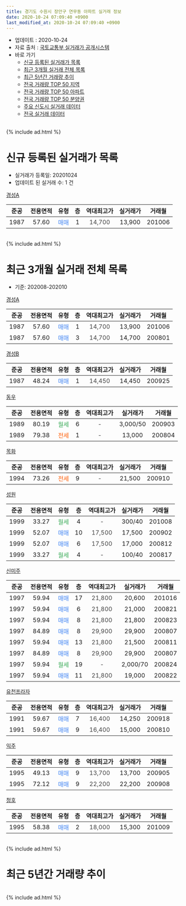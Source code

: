 ```yaml
---
title: 경기도 수원시 장안구 연무동 아파트 실거래 정보
date: 2020-10-24 07:09:40 +0900
last_modified_at: 2020-10-24 07:09:40 +0900
---
```


* 업데이트 : 2020-10-24
* 자료 출처 : [국토교통부 실거래가 공개시스템](http://rt.molit.go.kr)
* 바로 가기
    * [신규 등록된 실거래가 목록](#신규-등록된-실거래가-목록)
    * [최근 3개월 실거래 전체 목록](#최근-3개월-실거래-전체-목록)
    * [최근 5년간 거래량 추이](#최근-5년간-거래량-추이)
    * [전국 거래량 TOP 50 지역](https://inasie.github.io/apt-trade-info/최근-3개월-전국에서-가장-거래가-많이-발생한-지역)
    * [전국 거래량 TOP 50 아파트](https://inasie.github.io/apt-trade-info/최근-3개월-전국에서-가장-거래가-많이-발생한-아파트)
    * [전국 거래량 TOP 50 분양권](https://inasie.github.io/apt-trade-info/최근-3개월-전국에서-가장-거래가-많이-발생한-분양권)
    * [주요 신도시 실거래 데이터](https://inasie.github.io/apt-trade-info/주요-신도시)
    * [전국 실거래 데이터](https://inasie.github.io/apt-trade-info/전국)
<br>
{% include ad.html %}
<br>

# 신규 등록된 실거래가 목록
* 실거래가 등록일: 20201024
* 업데이트 된 실거래 수: 1 건


[경성A](https://search.naver.com/search.naver?query=%EA%B2%BD%EA%B8%B0%EB%8F%84+%EC%88%98%EC%9B%90%EC%8B%9C+%EC%9E%A5%EC%95%88%EA%B5%AC+%EC%97%B0%EB%AC%B4%EB%8F%99+%EA%B2%BD%EC%84%B1A)

|준공|전용면적|유형|층|역대최고가|실거래가|거래월|
|:---:|:---:|:---:|:---:|:---:|:---:|:---:|
|1987|57.60|<span style="color:#4285f3">매매</span>|1|<span style="color:#444444">14,700</span>|13,900|201006|


<br>
{% include ad.html %}
<br>

# 최근 3개월 실거래 전체 목록
* 기준: 202008-202010


[경성A](https://search.naver.com/search.naver?query=%EA%B2%BD%EA%B8%B0%EB%8F%84+%EC%88%98%EC%9B%90%EC%8B%9C+%EC%9E%A5%EC%95%88%EA%B5%AC+%EC%97%B0%EB%AC%B4%EB%8F%99+%EA%B2%BD%EC%84%B1A)

|준공|전용면적|유형|층|역대최고가|실거래가|거래월|
|:---:|:---:|:---:|:---:|:---:|:---:|:---:|
|1987|57.60|<span style="color:#4285f3">매매</span>|1|<span style="color:#444444">14,700</span>|13,900|201006|
|1987|57.60|<span style="color:#4285f3">매매</span>|3|<span style="color:#444444">14,700</span>|14,700|200801|

[경성B](https://search.naver.com/search.naver?query=%EA%B2%BD%EA%B8%B0%EB%8F%84+%EC%88%98%EC%9B%90%EC%8B%9C+%EC%9E%A5%EC%95%88%EA%B5%AC+%EC%97%B0%EB%AC%B4%EB%8F%99+%EA%B2%BD%EC%84%B1B)

|준공|전용면적|유형|층|역대최고가|실거래가|거래월|
|:---:|:---:|:---:|:---:|:---:|:---:|:---:|
|1987|48.24|<span style="color:#4285f3">매매</span>|1|<span style="color:#444444">14,450</span>|14,450|200925|

[동우](https://search.naver.com/search.naver?query=%EA%B2%BD%EA%B8%B0%EB%8F%84+%EC%88%98%EC%9B%90%EC%8B%9C+%EC%9E%A5%EC%95%88%EA%B5%AC+%EC%97%B0%EB%AC%B4%EB%8F%99+%EB%8F%99%EC%9A%B0)

|준공|전용면적|유형|층|역대최고가|실거래가|거래월|
|:---:|:---:|:---:|:---:|:---:|:---:|:---:|
|1989|80.19|<span style="color:#34a853">월세</span>|6|<span style="color:#444444">-</span>|3,000/50|200903|
|1989|79.38|<span style="color:#ff5a00">전세</span>|1|<span style="color:#444444">-</span>|13,000|200804|

[목화](https://search.naver.com/search.naver?query=%EA%B2%BD%EA%B8%B0%EB%8F%84+%EC%88%98%EC%9B%90%EC%8B%9C+%EC%9E%A5%EC%95%88%EA%B5%AC+%EC%97%B0%EB%AC%B4%EB%8F%99+%EB%AA%A9%ED%99%94)

|준공|전용면적|유형|층|역대최고가|실거래가|거래월|
|:---:|:---:|:---:|:---:|:---:|:---:|:---:|
|1994|73.26|<span style="color:#ff5a00">전세</span>|9|<span style="color:#444444">-</span>|21,500|200910|

[성원](https://search.naver.com/search.naver?query=%EA%B2%BD%EA%B8%B0%EB%8F%84+%EC%88%98%EC%9B%90%EC%8B%9C+%EC%9E%A5%EC%95%88%EA%B5%AC+%EC%97%B0%EB%AC%B4%EB%8F%99+%EC%84%B1%EC%9B%90)

|준공|전용면적|유형|층|역대최고가|실거래가|거래월|
|:---:|:---:|:---:|:---:|:---:|:---:|:---:|
|1999|33.27|<span style="color:#34a853">월세</span>|4|<span style="color:#444444">-</span>|300/40|201008|
|1999|52.07|<span style="color:#4285f3">매매</span>|10|<span style="color:#444444">17,500</span>|17,500|200902|
|1999|52.07|<span style="color:#4285f3">매매</span>|6|<span style="color:#444444">17,500</span>|17,000|200812|
|1999|33.27|<span style="color:#34a853">월세</span>|4|<span style="color:#444444">-</span>|100/40|200817|

[신미주](https://search.naver.com/search.naver?query=%EA%B2%BD%EA%B8%B0%EB%8F%84+%EC%88%98%EC%9B%90%EC%8B%9C+%EC%9E%A5%EC%95%88%EA%B5%AC+%EC%97%B0%EB%AC%B4%EB%8F%99+%EC%8B%A0%EB%AF%B8%EC%A3%BC)

|준공|전용면적|유형|층|역대최고가|실거래가|거래월|
|:---:|:---:|:---:|:---:|:---:|:---:|:---:|
|1997|59.94|<span style="color:#4285f3">매매</span>|17|<span style="color:#444444">21,800</span>|20,600|201016|
|1997|59.94|<span style="color:#4285f3">매매</span>|6|<span style="color:#444444">21,800</span>|21,000|200821|
|1997|59.94|<span style="color:#4285f3">매매</span>|8|<span style="color:#444444">21,800</span>|21,800|200823|
|1997|84.89|<span style="color:#4285f3">매매</span>|8|<span style="color:#444444">29,900</span>|29,900|200807|
|1997|59.94|<span style="color:#4285f3">매매</span>|13|<span style="color:#444444">21,800</span>|21,500|200811|
|1997|84.89|<span style="color:#4285f3">매매</span>|8|<span style="color:#444444">29,900</span>|29,900|200807|
|1997|59.94|<span style="color:#34a853">월세</span>|19|<span style="color:#444444">-</span>|2,000/70|200824|
|1997|59.94|<span style="color:#4285f3">매매</span>|11|<span style="color:#444444">21,800</span>|19,000|200822|

[유천프라자](https://search.naver.com/search.naver?query=%EA%B2%BD%EA%B8%B0%EB%8F%84+%EC%88%98%EC%9B%90%EC%8B%9C+%EC%9E%A5%EC%95%88%EA%B5%AC+%EC%97%B0%EB%AC%B4%EB%8F%99+%EC%9C%A0%EC%B2%9C%ED%94%84%EB%9D%BC%EC%9E%90)

|준공|전용면적|유형|층|역대최고가|실거래가|거래월|
|:---:|:---:|:---:|:---:|:---:|:---:|:---:|
|1991|59.67|<span style="color:#4285f3">매매</span>|7|<span style="color:#444444">16,400</span>|14,250|200918|
|1991|59.67|<span style="color:#4285f3">매매</span>|9|<span style="color:#444444">16,400</span>|15,000|200810|

[익주](https://search.naver.com/search.naver?query=%EA%B2%BD%EA%B8%B0%EB%8F%84+%EC%88%98%EC%9B%90%EC%8B%9C+%EC%9E%A5%EC%95%88%EA%B5%AC+%EC%97%B0%EB%AC%B4%EB%8F%99+%EC%9D%B5%EC%A3%BC)

|준공|전용면적|유형|층|역대최고가|실거래가|거래월|
|:---:|:---:|:---:|:---:|:---:|:---:|:---:|
|1995|49.13|<span style="color:#4285f3">매매</span>|9|<span style="color:#444444">13,700</span>|13,700|200905|
|1995|72.12|<span style="color:#4285f3">매매</span>|9|<span style="color:#444444">22,200</span>|22,200|200908|

[청호](https://search.naver.com/search.naver?query=%EA%B2%BD%EA%B8%B0%EB%8F%84+%EC%88%98%EC%9B%90%EC%8B%9C+%EC%9E%A5%EC%95%88%EA%B5%AC+%EC%97%B0%EB%AC%B4%EB%8F%99+%EC%B2%AD%ED%98%B8)

|준공|전용면적|유형|층|역대최고가|실거래가|거래월|
|:---:|:---:|:---:|:---:|:---:|:---:|:---:|
|1995|58.38|<span style="color:#4285f3">매매</span>|2|<span style="color:#444444">18,000</span>|15,300|201009|


<br>
{% include ad.html %}
<br>

# 최근 5년간 거래량 추이


<div style="width:100%;">
    <canvas id="deal_progress" height="200"></canvas>
</div>

<script>
new Chart(document.getElementById("deal_progress"), {
    type: 'line',
    data: {
        labels: ['201510','201511','201512','201601','201602','201603','201604','201605','201606','201607','201608','201609','201610','201611','201612','201701','201702','201703','201704','201705','201706','201707','201708','201709','201710','201711','201712','201801','201802','201803','201804','201805','201806','201807','201808','201809','201810','201811','201812','201901','201902','201903','201904','201905','201906','201907','201908','201909','201910','201911','201912','202001','202002','202003','202004','202005','202006','202007','202008','202009','202010'],
        datasets: [{
            label: '매매',
            pointRadius: 1,
            data: [17, 12, 5, 5, 7, 14, 14, 11, 19, 8, 11, 8, 9, 8, 10, 5, 9, 15, 13, 5, 7, 7, 5, 9, 7, 1, 3, 5, 5, 4, 6, 10, 14, 4, 12, 10, 13, 5, 10, 11, 2, 19, 22, 12, 16, 14, 13, 9, 12, 14, 11, 16, 25, 4, 5, 10, 17, 2, 9, 5, 3],
            borderColor: "rgba(255, 201, 14, 1)",
            backgroundColor: "rgba(255, 201, 14, 0.5)",
            fill: false,
            lineTension: 0
        },{
            label: '전월세',
            pointRadius: 1,
            data: [6, 4, 6, 5, 9, 13, 8, 1, 7, 2, 4, 5, 2, 2, 4, 5, 8, 3, 3, 2, 6, 6, 3, 2, 9, 4, 2, 5, 4, 4, 3, 3, 5, 2, 2, 0, 1, 1, 5, 1, 1, 8, 4, 1, 1, 3, 1, 0, 1, 4, 2, 7, 4, 2, 0, 1, 2, 3, 3, 2, 1],
            borderColor: "rgba(0, 141, 185, 1)",
            backgroundColor: "rgba(0, 141, 185, 0.5)",
            fill: false,
            lineTension: 0
        }
        ]
    },
    options: {
        responsive: true,
        title: {
            display: false
        },
        tooltips: {
            mode: 'index',
            intersect: false
        },
        hover: {
            mode: 'nearest',
            intersect: true
        },
        scales: {
            xAxes: [{
                display: true,
                scaleLabel: {
                    display: true,
                    labelString: '년/월'
                }
            }],
            yAxes: [{
                display: true,
                ticks: {
                    suggestedMin: 0,
                },
                scaleLabel: {
                    display: true,
                    labelString: '실거래 수'
                }
            }]
        }
    }
});

</script>


<br>
{% include ad.html %}
<br>

